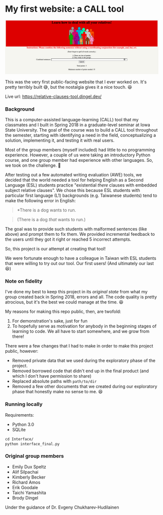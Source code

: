 # My first website: a CALL tool

![image Screenshot](./screenshot.png)

This was the very first public-facing website that I ever worked on. It's pretty terribly built :sweat_smile:, but the nostalgia gives it a nice touch. :satisfied:

Live url: https://relative-clauses-tool.dingel.dev/

### Background

This is a computer-assisted language-learning (CALL) tool that my classmates and I built in Spring 2018 in a graduate-level seminar at Iowa State University. The goal of the course was to build a CALL tool throughout the semester, starting with identifying a need in the field, conceptualizing a solution, implementing it, and testing it with real users.

Most of the group members (myself included) had little to no programming experience. However, a couple of us were taking an introductory Python course, and one group member had experience with other languages. So, we took on the challenge. :muscle:

After testing out a few automated writing evaluation (AWE) tools, we decided that the world needed a tool for helping English as a Second Language (ESL) students practice "existential _there_ clauses with embedded subject relative clauses". We chose this because ESL students with particular first language (L1) backgrounds (e.g. Taiwanese students) tend to make the following error in English:

> \*There is a dog wants to run.

> (There is a dog _that_ wants to run.)

The goal was to provide such students with malformed sentences (like above) and prompt them to fix them. We provided incremental feedback to the users until they got it right or reached 5 incorrect attempts.

So, this project is our attempt at creating that tool!

We were fortunate enough to have a colleague in Taiwan with ESL students that were willing to try out our tool. Our first users! (And ultimately our last :satisfied:)

### Note on fidelity

I've done my best to keep this project in its _original state_ from what my group created back in Spring 2018, errors and all. The code quality is pretty atrocious, but it's the best we could manage at the time. :laughing:

My reasons for making this repo public, then, are twofold:

1. For demonstration's sake, just for fun
1. To hopefully serve as motivation for anybody in the beginning stages of learning to code. We all have to start somewhere, and we grow from there!

There were a few changes that I had to make in order to make this project public, however:

- Removed private data that we used during the exploratory phase of the project.
- Removed borrowed code that didn't end up in the final product (and which I don't have permission to share)
- Replaced absolute paths with `path/to/dir`
- Removed a few other documents that we created during our exploratory phase that honestly make no sense to me. :laughing:

### Running locally

Requirements:

- Python 3.0
- SQLite

```
cd Interface/
python interface_final.py
```
### Original group members
- Emily Dux Speltz
- Alif Silpachai
- Kimberly Becker
- Richard Amos
- Erik Goodale
- Taichi Yamashita
- Brody Dingel

Under the guidance of Dr. Evgeny Chukharev-Hudilainen
